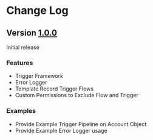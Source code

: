 # Change Log

## Version [1.0.0]((https://github.com/chiefpansancolt/salesforce-automation-framework/releases/tag/1.0.0))

Initial release

### Features

- Trigger Framework
- Error Logger
- Template Record Trigger Flows
- Custom Permissions to Exclude Flow and Trigger

### Examples

- Provide Example Trigger Pipeline on Account Object
- Provide Example Error Logger usage
